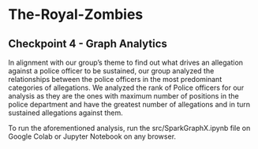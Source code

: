 # The-Royal-Zombies

## Checkpoint 4 - Graph Analytics

In alignment with our group’s theme to find out what drives an allegation against a police officer to be sustained, our group analyzed the relationships between the police officers in the most predominant categories of allegations. We analyzed the rank of Police officers for our analysis as they are the ones with maximum number of positions in the police department and have the greatest number of allegations and in turn sustained allegations against them. 

To run the aforementioned analysis, run the src/SparkGraphX.ipynb file on Google Colab or Jupyter Notebook on any browser.

